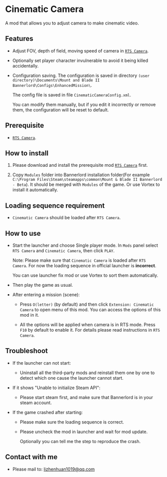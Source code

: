 # Cinematic Camera

A mod that allows you to adjust camera to make cinematic video.

## Features
- Adjust FOV, depth of field, moving speed of camera in [`RTS Camera`](https://www.nexusmods.com/mountandblade2bannerlord/mods/355).

- Optionally set player character invulnerable to avoid it being killed accidentally.

- Configuration saving. The configuration is saved in directory `(user directory)\Documents\Mount and Blade II Bannerlord\Configs\EnhancedMission\`.
  
  The config file is saved in file `CinematicCameraConfig.xml`.

  You can modify them manually, but if you edit it incorrectly or remove them, the configuration will be reset to default.

## Prerequisite
- [`RTS Camera`](https://www.nexusmods.com/mountandblade2bannerlord/mods/355).

## How to install
1. Please download and install the prerequisite mod [`RTS Camera`](https://www.nexusmods.com/mountandblade2bannerlord/mods/355) first.

2. Copy `Modules` folder into Bannerlord installation folder(For example `C:\Program Files\Steam\steamapps\common\Mount & Blade II Bannerlord - Beta`). It should be merged with `Modules` of the game. Or use Vortex to install it automatically.


## Loading sequence requirement
- `Cinematic Camera` should be loaded after `RTS Camera`.

## How to use
- Start the launcher and choose Single player mode. In `Mods` panel select `RTS Camera` and `Cinematic Camera`, then click `PLAY`.

  Note: Please make sure that `Cinematic Camera` is loaded after `RTS Camera`. For now the loading sequence in official launcher is **incorrect**.

  You can use launcher fix mod or use Vortex to sort them automatically.

- Then play the game as usual.

- After entering a mission (scene):

  - Press `O(letter)` (by default) and then click `Extension: Cinematic Camera` to open menu of this mod. You can access the options of this mod in it.

  - All the options will be applied when camera is in RTS mode.  Press `F10` by default to enable it. For details please read instructions in `RTS Camera`.

## Troubleshoot
- If the launcher can not start:

  - Uninstall all the third-party mods and reinstall them one by one to detect which one cause the launcher cannot start.

- If it shows "Unable to initialize Steam API":

  - Please start steam first, and make sure that Bannerlord is in your steam account.

- If the game crashed after starting:

  - Please make sure the loading sequence is correct.

  - Please uncheck the mod in launcher and wait for mod update.

    Optionally you can tell me the step to reproduce the crash.

## Contact with me
* Please mail to: lizhenhuan1019@qq.com
